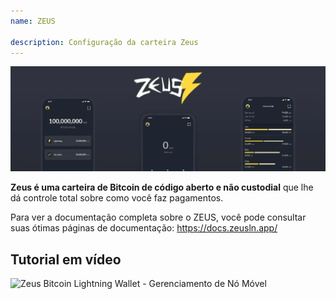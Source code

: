 ```yaml
---
name: ZEUS

description: Configuração da carteira Zeus
---
```


![Zeus](assets/cover.webp)

**Zeus é uma carteira de Bitcoin de código aberto e não custodial** que lhe dá controle total sobre como você faz pagamentos.

Para ver a documentação completa sobre o ZEUS, você pode consultar suas ótimas páginas de documentação: https://docs.zeusln.app/

## Tutorial em vídeo

![Zeus Bitcoin Lightning Wallet - Gerenciamento de Nó Móvel](https://youtu.be/hmmehTnV3ys)
